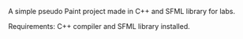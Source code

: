 A simple pseudo Paint project made in C++ and SFML library for labs.

Requirements:
C++ compiler and SFML library installed.